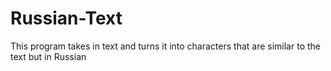 # Russian-Text
This program takes in text and turns it into characters that are similar to the text but in Russian
